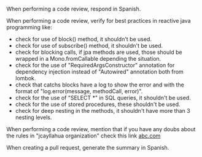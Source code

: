 When performing a code review, respond in Spanish.

When performing a code review, verify for best practices in reactive java programming like:
- check for use of block() method, it shouldn't be used.
- check for use of subscribe() method, it shouldn't be used.
- check for blocking calls, if jpa methods are used, those should be wrapped in a Mono.fromCallable depending the situation.
- check for the use of "RequiredArgsConstructor" annotation for dependency injection instead of "Autowired" annotation both from lombok.
- check that catchs blocks have a log to show the error and with the format of "log.error(message, methodCall, error)".
- check for the use of "SELECT *" in SQL queries, it shouldn't be used.
- check for the use of stored procedures, these shouldn't be used.
- check for deep nesting in the methods, it shouldn't have more than 3 nesting levels.

When performing a code review, mention that if you have any doubs about the rules in "jcayllahua organization" check this link [abc.com](https://abc.com/)

When creating a pull request, generate the summary in Spanish.
